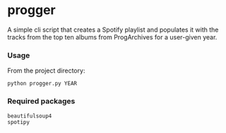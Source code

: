 # progger

A simple cli script that creates a Spotify playlist and populates it with the tracks from the top ten albums from ProgArchives for a user-given year.

### Usage
From the project directory:
```
python progger.py YEAR
```

### Required packages
```
beautifulsoup4
spotipy
```
